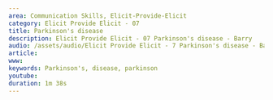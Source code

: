 ```yaml
---
area: Communication Skills, Elicit-Provide-Elicit
category: Elicit Provide Elicit - 07
title: Parkinson's disease
description: Elicit Provide Elicit - 07 Parkinson's disease - Barry
audio: /assets/audio/Elicit Provide Elicit - 7 Parkinson's disease - Barry - MQ.mp3
article: 
www: 
keywords: Parkinson's, disease, parkinson
youtube: 
duration: 1m 38s
--- 
```

